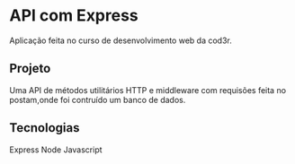 # API com Express
Aplicação feita no curso de desenvolvimento web da cod3r.


## Projeto
Uma API de métodos utilitários HTTP e middleware com requisões feita no postam,onde foi contruído um banco de dados.


## Tecnologias
Express
Node
Javascript



